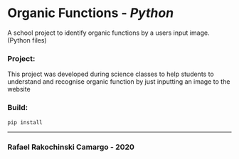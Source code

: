 # Organic Functions - *Python*

A school project to identify organic functions by a users input image. (Python files)

### Project:
This project was developed during science classes to help students to understand and recognise organic function by just inputting an image to the website

### Build:
 ```bash
 pip install
 ```
 
 <hr>
 
 ### Rafael Rakochinski Camargo - 2020 
